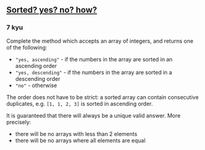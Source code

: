 <h2><a href=https://www.codewars.com/kata/580a4734d6df748060000045/train/javascript target="_blank">Sorted? yes? no? how?</a></h2><h3>7 kyu</h3><p>Complete the method which accepts an array of integers, and returns one of the following:</p><ul><li><code>"yes, ascending"</code> - if the numbers in the array are sorted in an ascending order</li><li><code>"yes, descending"</code> - if the numbers in the array are sorted in a descending order</li><li><code>"no"</code> - otherwise</li></ul><p>The order does not have to be strict: a sorted array can contain consecutive duplicates, e.g. <code>[1, 1, 2, 3]</code> is sorted in ascending order.</p><p>It is guaranteed that there will always be a unique valid answer. More precisely:</p><ul><li>there will be no arrays with less than 2 elements</li><li>there will be no arrays where all elements are equal</li></ul>
